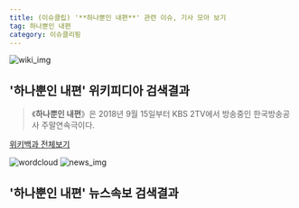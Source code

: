 ```yaml
---
title: (이슈클립) '**하나뿐인 내편**' 관련 이슈, 기사 모아 보기
tag: 하나뿐인 내편
category: 이슈클리핑
---
```

![wiki_img](https://user-images.githubusercontent.com/42597476/44503234-41136a80-a6d0-11e8-9071-6fc6418eafe4.png)
## **'**하나뿐인 내편**'** 위키피디아 검색결과
>《**하나뿐인 내편**》은 2018년 9월 15일부터 KBS 2TV에서 방송중인 한국방송공사 주말연속극이다.

<a href="https://ko.wikipedia.org/wiki/하나뿐인 내편" target="_blank">위키백과 전체보기</a>

![wordcloud](https://s3.ap-northeast-2.amazonaws.com/lyrics101-wordcloud/2018-09-16-1537084908.png)
![news_img](https://user-images.githubusercontent.com/42597476/44507050-1206f400-a6e4-11e8-8d98-7ffbfebb353f.png)
## **'**하나뿐인 내편**'** 뉴스속보 검색결과

